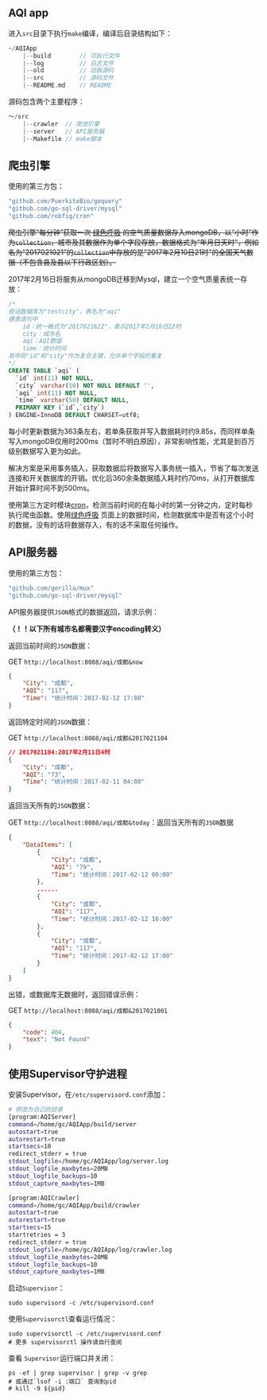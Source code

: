 ## AQI app
进入`src`目录下执行`make`编译，编译后目录结构如下：
```go
~/AQIApp
	|--build		// 可执行文件
	|--log			// 日志文件
	|--old			// 旧版源码
	|--src			// 源码文件
	|--README.md	// README
```

源码包含两个主要程序：

```go
～/src
	|--crawler  // 爬虫引擎
	|--server   // API服务器
	|--Makefile // make脚本
```

## 爬虫引擎

使用的第三方包：

```go
"github.com/PuerkitoBio/goquery"
"github.com/go-sql-driver/mysql"
"github.com/robfig/cron"
```



~~爬虫引擎“每分钟”获取一次 [绿色呼吸](http://www.pm25.com/rank.html) 的空气质量数据存入mongoDB，以“小时”作为`collection`，城市及其数据作为单个字段存放，数据格式为“年月日天时”，例如名为“2017021021”的`collection`中存放的是“2017年2月10日21时”的全国天气数据（不包含县及县以下行政区划）。~~

2017年2月16日将服务从mongoDB迁移到Mysql，建立一个空气质量表统一存放：

```sql
/*
假设数据库为"testcity"，表名为"aqi"
建表语句中
	id：统一格式为"2017021622"，表示2017年2月16日22时
	city：城市名
	aqi：AQI数值
	time：统计时间
其中将"id"和"city"作为复合主键，允许单个字段的重复
*/
CREATE TABLE `aqi` (
  `id` int(11) NOT NULL,
  `city` varchar(50) NOT NULL DEFAULT '',
  `aqi` int(11) NOT NULL,
  `time` varchar(50) DEFAULT NULL,
  PRIMARY KEY (`id`,`city`)
) ENGINE=InnoDB DEFAULT CHARSET=utf8;
```

每小时更新数据为363条左右，若单条获取并写入数据耗时约9.85s，而同样单条写入mongoDB仅用时200ms（暂时不明白原因），非常影响性能，尤其是到百万级别数据写入更为如此。

解决方案是采用事务插入，获取数据后将数据写入事务统一插入，节省了每次发送连接和开关数据库的开销。优化后360余条数据插入耗时约70ms，从打开数据库开始计算时间不到500ms。

使用第三方定时模块[cron](https://github.com/robfig/cron)，检测当前时间的在每小时的第一分钟之内，定时每秒执行爬虫函数。使用[绿色呼吸](http://www.pm25.com/rank.html) 页面上的数据时间，检测数据库中是否有这个小时的数据，没有的话将数据存入，有的话不采取任何操作。

## API服务器

使用的第三方包：

```go
"github.com/gorilla/mux"
"github.com/go-sql-driver/mysql"
```



API服务器提供`JSON`格式的数据返回，请求示例：

**（！！以下所有城市名都需要汉字encoding转义）**

返回当前时间的`JSON`数据：

GET `http://localhost:8088/aqi/成都&now`

```json
{
    "City": "成都",
    "AQI": "117",
    "Time": "统计时间：2017-02-12 17:00"
}
```

返回特定时间的`JSON`数据：

GET `http://localhost:8088/aqi/成都&2017021104`

```json
// 2017021104:2017年2月11日4时
{
    "City": "成都",
    "AQI": "73",
    "Time": "统计时间：2017-02-11 04:00"
}
```

返回当天所有的`JSON`数据：

GET `http://localhost:8088/aqi/成都&today`：返回当天所有的`JSON`数据

```json
{
    "DataItems": [
        {
            "City": "成都",
            "AQI": "79",
            "Time": "统计时间：2017-02-12 00:00"
        },
        ......
        {
            "City": "成都",
            "AQI": "117",
            "Time": "统计时间：2017-02-12 16:00"
        },
        {
            "City": "成都",
            "AQI": "117",
            "Time": "统计时间：2017-02-12 17:00"
        }
    ]
}
```

出错，或数据库无数据时，返回错误示例：

GET `http://localhost:8088/aqi/成都&2017021001`

```json
{
    "code": 404,
    "text": "Not Found"
}
```

## 使用Supervisor守护进程

安装Supervisor，在`/etc/supervisord.conf`添加：

```sh
# 修改为自己的目录
[program:AQIServer]
command=/home/gc/AQIApp/build/server
autostart=true
autorestart=true
startsecs=10
redirect_stderr = true
stdout_logfile=/home/gc/AQIApp/log/server.log
stdout_logfile_maxbytes=20MB
stdout_logfile_backups=10
stdout_capture_maxbytes=1MB

[program:AQICrawler]
command=/home/gc/AQIApp/build/crawler
autostart=true
autorestart=true
startsecs=15
startretries = 3
redirect_stderr = true
stdout_logfile=/home/gc/AQIApp/log/crawler.log
stdout_logfile_maxbytes=20MB
stdout_logfile_backups=10
stdout_capture_maxbytes=1MB
```

启动`Supervisor`：

```shell
sudo supervisord -c /etc/supervisord.conf
```

使用`Supervisorctl`查看运行情况：

```shell
sudo supervisorctl -c /etc/supervisord.conf
# 更多 supervisorctl 操作请自行查阅
```

查看	`Supervisor`运行端口并关闭：

```shell
ps -ef | grep supervisor | grep -v grep
# 或通过`lsof -i :端口` 查询到pid
# kill -9 ${pid}
```
